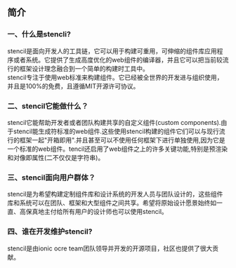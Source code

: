 ## 简介
### 一、什么是stencli?
stencil是面向开发人的工具链，它可以用于构建可重用，可伸缩的组件库应用程序或者系统。它提供了生成高度优化的web组件的编译器，并且它可以把当前较流行的框架设计理念融合到一个简单的构建时工具中。  
stencil专注于使用web标准来构建组件。它已经被全世界的开发进与组织使用，并且是100%的免费，且遵循MIT开源许可协议。  

### 二、stencil它能做什么？
stencil它能帮助开发者或者团队构建共享的自定义组件(custom components).由于stencil能生成符标准的web组件.这些使用stencil构建的组件它们可以与现行流行的框架一起"开箱即用".并且甚至可以不使用任何框架下进行单独使用,因为它是一个标准的web组件。tencil还启用了web组件之上的许多关键功能,特别是预渲染和对像即属性(二不仅仅是字符串)。　　

### 三、stencil面向用户群体？
stencil是为希望构建定制组件库和设计系统的开发人员与团队设计的，这些组件库和系统可以在团队、框架和大型组件之间共享。希望将原始设计愿景始终如一直、高保真地主付给所有用户的设计师也可以使用stencil。
### 四、谁在开发维护stencil?
stencil是由ionic ocre team团队领导并开发的开源项目，社区也提供了很大贡献。